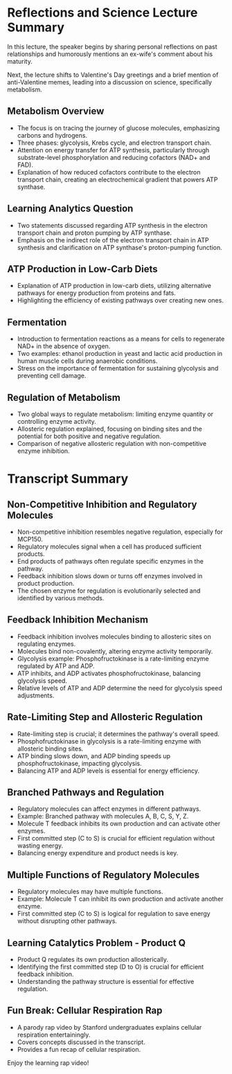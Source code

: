 # Reflections and Science Lecture Summary

In this lecture, the speaker begins by sharing personal reflections on past relationships and humorously mentions an ex-wife's comment about his maturity.

Next, the lecture shifts to Valentine's Day greetings and a brief mention of anti-Valentine memes, leading into a discussion on science, specifically metabolism.

## Metabolism Overview
- The focus is on tracing the journey of glucose molecules, emphasizing carbons and hydrogens.
- Three phases: glycolysis, Krebs cycle, and electron transport chain.
- Attention on energy transfer for ATP synthesis, particularly through substrate-level phosphorylation and reducing cofactors (NAD+ and FAD).
- Explanation of how reduced cofactors contribute to the electron transport chain, creating an electrochemical gradient that powers ATP synthase.

## Learning Analytics Question
- Two statements discussed regarding ATP synthesis in the electron transport chain and proton pumping by ATP synthase.
- Emphasis on the indirect role of the electron transport chain in ATP synthesis and clarification on ATP synthase's proton-pumping function.

## ATP Production in Low-Carb Diets
- Explanation of ATP production in low-carb diets, utilizing alternative pathways for energy production from proteins and fats.
- Highlighting the efficiency of existing pathways over creating new ones.

## Fermentation
- Introduction to fermentation reactions as a means for cells to regenerate NAD+ in the absence of oxygen.
- Two examples: ethanol production in yeast and lactic acid production in human muscle cells during anaerobic conditions.
- Stress on the importance of fermentation for sustaining glycolysis and preventing cell damage.

## Regulation of Metabolism
- Two global ways to regulate metabolism: limiting enzyme quantity or controlling enzyme activity.
- Allosteric regulation explained, focusing on binding sites and the potential for both positive and negative regulation.
- Comparison of negative allosteric regulation with non-competitive enzyme inhibition.

# Transcript Summary

## Non-Competitive Inhibition and Regulatory Molecules

- Non-competitive inhibition resembles negative regulation, especially for MCP150.
- Regulatory molecules signal when a cell has produced sufficient products.
- End products of pathways often regulate specific enzymes in the pathway.
- Feedback inhibition slows down or turns off enzymes involved in product production.
- The chosen enzyme for regulation is evolutionarily selected and identified by various methods.

## Feedback Inhibition Mechanism

- Feedback inhibition involves molecules binding to allosteric sites on regulating enzymes.
- Molecules bind non-covalently, altering enzyme activity temporarily.
- Glycolysis example: Phosphofructokinase is a rate-limiting enzyme regulated by ATP and ADP.
- ATP inhibits, and ADP activates phosphofructokinase, balancing glycolysis speed.
- Relative levels of ATP and ADP determine the need for glycolysis speed adjustments.

## Rate-Limiting Step and Allosteric Regulation

- Rate-limiting step is crucial; it determines the pathway's overall speed.
- Phosphofructokinase in glycolysis is a rate-limiting enzyme with allosteric binding sites.
- ATP binding slows down, and ADP binding speeds up phosphofructokinase, impacting glycolysis.
- Balancing ATP and ADP levels is essential for energy efficiency.

## Branched Pathways and Regulation

- Regulatory molecules can affect enzymes in different pathways.
- Example: Branched pathway with molecules A, B, C, S, Y, Z.
- Molecule T feedback inhibits its own production and can activate other enzymes.
- First committed step (C to S) is crucial for efficient regulation without wasting energy.
- Balancing energy expenditure and product needs is key.

## Multiple Functions of Regulatory Molecules

- Regulatory molecules may have multiple functions.
- Example: Molecule T can inhibit its own production and activate another enzyme.
- First committed step (C to S) is logical for regulation to save energy without disrupting other pathways.

## Learning Catalytics Problem - Product Q

- Product Q regulates its own production allosterically.
- Identifying the first committed step (D to O) is crucial for efficient feedback inhibition.
- Understanding the pathway structure is essential for effective regulation.

## Fun Break: Cellular Respiration Rap

- A parody rap video by Stanford undergraduates explains cellular respiration entertainingly.
- Covers concepts discussed in the transcript.
- Provides a fun recap of cellular respiration.

Enjoy the learning rap video!

